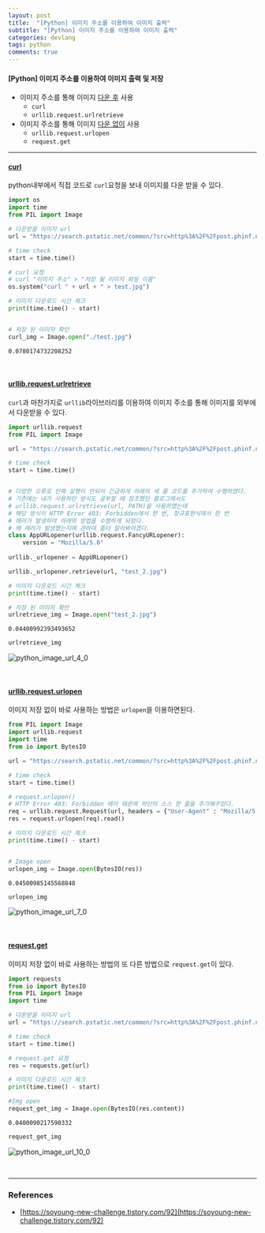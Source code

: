 ```yaml
---
layout: post
title:  "[Python] 이미지 주소를 이용하여 이미지 출력"
subtitle: "[Python] 이미지 주소를 이용하여 이미지 출력"
categories: devlang
tags: python
comments: true
---
```

#### [Python] 이미지 주소를 이용하여 이미지 출력 및 저장
- 이미지 주소를 통해 이미지 <u>다운 후</u> 사용
    - `curl`
    - `urllib.request.urlretrieve`
- 이미지 주소를 통해 이미지 <u>다운 없이</u> 사용
    - `urllib.request.urlopen`
    - `request.get`

---


#### <u>curl</u>

python내부에서 직접 코드로 `curl`요청을 보내 이미지를 다운 받을 수 있다.


```python
import os
import time
from PIL import Image

# 다운받을 이미지 url
url = "https://search.pstatic.net/common/?src=http%3A%2F%2Fpost.phinf.naver.net%2FMjAxODExMTZfMjE0%2FMDAxNTQyMzU4MDY1OTE3.mke0JLFBO4jS-hJojejDruHQmJkV7b4gKs3oRfn7tdIg.1LxHXj9zP7M09hPrht0iW17TRKkmCAgV6kEjTgPtPDcg.JPEG%2FI1P4kSElZvKVehuLxO8qMBSTUkIU.jpg&type=sc960_832"

# time check
start = time.time()

# curl 요청
# curl "이미지 주소" > "저장 될 이미지 파일 이름" 
os.system("curl " + url + " > test.jpg")

# 이미지 다운로드 시간 체크
print(time.time() - start)


# 저장 된 이미지 확인
curl_img = Image.open("./test.jpg")
```

    0.0780174732208252
    

<br>

#### <u> urllib.request.urlretrieve </u>

`curl`과 마찬가지로 `urllib`라이브러리를 이용하여 이미지 주소를 통해 이미지를 외부에서 다운받을 수 있다.


```python
import urllib.request
from PIL import Image

url = "https://search.pstatic.net/common/?src=http%3A%2F%2Fpost.phinf.naver.net%2FMjAxODExMTZfMjE0%2FMDAxNTQyMzU4MDY1OTE3.mke0JLFBO4jS-hJojejDruHQmJkV7b4gKs3oRfn7tdIg.1LxHXj9zP7M09hPrht0iW17TRKkmCAgV6kEjTgPtPDcg.JPEG%2FI1P4kSElZvKVehuLxO8qMBSTUkIU.jpg&type=sc960_832"

# time check
start = time.time()


# 다양한 오류로 인해 실행이 안되어 긴급하게 아래의 세 줄 코드를 추가하여 수행하였다.
# 기존에는 내가 사용하던 방식도 공부할 때 참조했던 블로그에서도
# urllib.request.urlretrieve(url, PATH)을 사용하였는데
# 해당 방식이 HTTP Error 403: Forbidden에서 한 번, 정규표현식에서 한 번
# 에러가 발생하여 아래의 방법을 수행하게 되었다.
# 왜 에러가 발생했는지에 관하여 좀더 알아봐야겠다.
class AppURLopener(urllib.request.FancyURLopener):
    version = "Mozilla/5.0"
    
urllib._urlopener = AppURLopener()

urllib._urlopener.retrieve(url, "test_2.jpg")

# 이미지 다운로드 시간 체크
print(time.time() - start)

# 저장 된 이미지 확인
urlretrieve_img = Image.open("test_2.jpg")
```

    0.04400992393493652
    


      
    


```python
urlretrieve_img
```




![python_image_url_4_0](https://user-images.githubusercontent.com/53929665/99908420-ee4d1100-2d25-11eb-8225-5f95d8ca1aac.png)



<br>

#### <u>urllib.request.urlopen</u>

이미지 저장 없이 바로 사용하는 방법은 `urlopen`을 이용하면된다.


```python
from PIL import Image
import urllib.request
import time
from io import BytesIO

url = "https://search.pstatic.net/common/?src=http%3A%2F%2Fpost.phinf.naver.net%2FMjAxODExMTZfMjE0%2FMDAxNTQyMzU4MDY1OTE3.mke0JLFBO4jS-hJojejDruHQmJkV7b4gKs3oRfn7tdIg.1LxHXj9zP7M09hPrht0iW17TRKkmCAgV6kEjTgPtPDcg.JPEG%2FI1P4kSElZvKVehuLxO8qMBSTUkIU.jpg&type=sc960_832"

# time check
start = time.time()

# request.urlopen()
# HTTP Error 403: Forbidden 에러 때문에 하단의 소스 한 줄을 추가해주었다.
req = urllib.request.Request(url, headers = {"User-Agent" : "Mozilla/5.0"})
res = request.urlopen(req).read()

# 이미지 다운로드 시간 체크
print(time.time() - start)


# Image open
urlopen_img = Image.open(BytesIO(res))
```

    0.04500985145568848
    


```python
urlopen_img
```




![python_image_url_7_0](https://user-images.githubusercontent.com/53929665/99908422-eee5a780-2d25-11eb-9a84-5947ab875b53.png)



<br>

#### <u>request.get</u>

이미지 저장 없이 바로 사용하는 방법의 또 다른 방법으로 `request.get`이 있다.


```python
import requests
from io import BytesIO
from PIL import Image
import time

# 다운받을 이미지 url
url = "https://search.pstatic.net/common/?src=http%3A%2F%2Fpost.phinf.naver.net%2FMjAxODExMTZfMjE0%2FMDAxNTQyMzU4MDY1OTE3.mke0JLFBO4jS-hJojejDruHQmJkV7b4gKs3oRfn7tdIg.1LxHXj9zP7M09hPrht0iW17TRKkmCAgV6kEjTgPtPDcg.JPEG%2FI1P4kSElZvKVehuLxO8qMBSTUkIU.jpg&type=sc960_832"

# time check
start = time.time()

# request.get 요청
res = requests.get(url)

# 이미지 다운로드 시간 체크
print(time.time() - start)

#Img open
request_get_img = Image.open(BytesIO(res.content))
```

    0.0400090217590332
    


```python
request_get_img
```




![python_image_url_10_0](https://user-images.githubusercontent.com/53929665/99908423-ef7e3e00-2d25-11eb-8f96-6f5073e1f4da.png)




<br>

---

### References
- [https://soyoung-new-challenge.tistory.com/92](https://soyoung-new-challenge.tistory.com/92)

